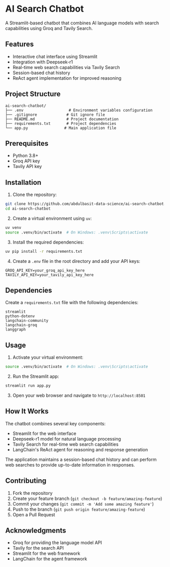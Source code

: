 # AI Search Chatbot

A Streamlit-based chatbot that combines AI language models with search capabilities using Groq and Tavily Search.

## Features

- Interactive chat interface using Streamlit
- Integration with Deepseek-r1
- Real-time web search capabilities via Tavily Search
- Session-based chat history
- ReAct agent implementation for improved reasoning

## Project Structure

```
ai-search-chatbot/
├── .env                    # Environment variables configuration
├── .gitignore             # Git ignore file
├── README.md              # Project documentation
├── requirements.txt       # Project dependencies
└── app.py                # Main application file
```

## Prerequisites

- Python 3.8+
- Groq API key
- Tavily API key

## Installation

1. Clone the repository:
```bash
git clone https://github.com/abdulbasit-data-science/ai-search-chatbot.git
cd ai-search-chatbot
```

2. Create a virtual environment using `uv`:
```bash
uv venv
source .venv/bin/activate  # On Windows: .venv\Scripts\activate
```

3. Install the required dependencies:
```bash
uv pip install -r requirements.txt
```

4. Create a `.env` file in the root directory and add your API keys:
```
GROQ_API_KEY=your_groq_api_key_here
TAVILY_API_KEY=your_tavily_api_key_here
```

## Dependencies

Create a `requirements.txt` file with the following dependencies:

```
streamlit
python-dotenv
langchain-community
langchain-groq
langgraph
```

## Usage

1. Activate your virtual environment:
```bash
source .venv/bin/activate  # On Windows: .venv\Scripts\activate
```

2. Run the Streamlit app:
```bash
streamlit run app.py
```

3. Open your web browser and navigate to `http://localhost:8501`

## How It Works

The chatbot combines several key components:
- Streamlit for the web interface
- Deepseek-r1 model for natural language processing
- Tavily Search for real-time web search capabilities
- LangChain's ReAct agent for reasoning and response generation

The application maintains a session-based chat history and can perform web searches to provide up-to-date information in responses.

## Contributing

1. Fork the repository
2. Create your feature branch (`git checkout -b feature/amazing-feature`)
3. Commit your changes (`git commit -m 'Add some amazing feature'`)
4. Push to the branch (`git push origin feature/amazing-feature`)
5. Open a Pull Request


## Acknowledgments

- Groq for providing the language model API
- Tavily for the search API
- Streamlit for the web framework
- LangChain for the agent framework
